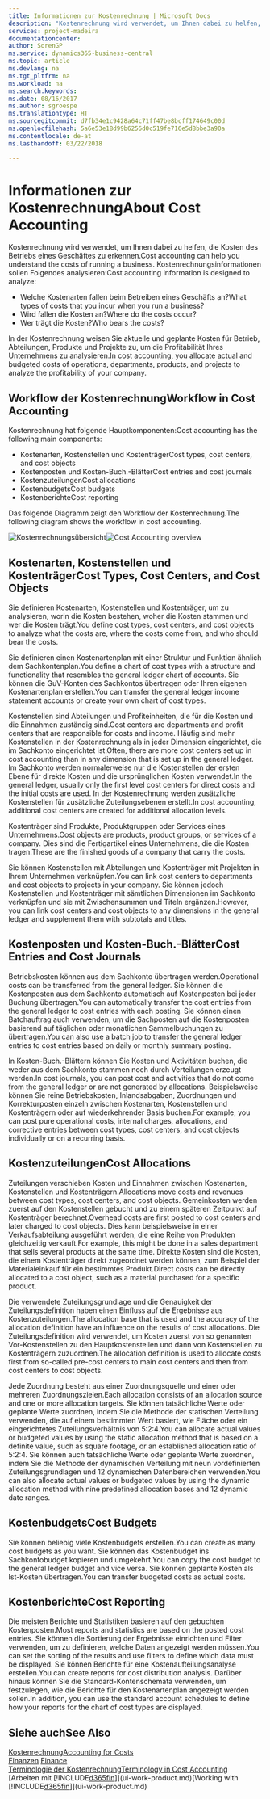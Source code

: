 ```yaml
---
title: Informationen zur Kostenrechnung | Microsoft Docs
description: "Kostenrechnung wird verwendet, um Ihnen dabei zu helfen, die Kosten des Betriebs eines Geschäftes zu erkennen."
services: project-madeira
documentationcenter: 
author: SorenGP
ms.service: dynamics365-business-central
ms.topic: article
ms.devlang: na
ms.tgt_pltfrm: na
ms.workload: na
ms.search.keywords: 
ms.date: 08/16/2017
ms.author: sgroespe
ms.translationtype: HT
ms.sourcegitcommit: d7fb34e1c9428a64c71ff47be8bcff174649c00d
ms.openlocfilehash: 5a6e53e18d99b6256d0c519fe716e5d8bbe3a90a
ms.contentlocale: de-at
ms.lasthandoff: 03/22/2018

---
```

# <a name="about-cost-accounting"></a><span data-ttu-id="2e084-103">Informationen zur Kostenrechnung</span><span class="sxs-lookup"><span data-stu-id="2e084-103">About Cost Accounting</span></span>
<span data-ttu-id="2e084-104">Kostenrechnung wird verwendet, um Ihnen dabei zu helfen, die Kosten des Betriebs eines Geschäftes zu erkennen.</span><span class="sxs-lookup"><span data-stu-id="2e084-104">Cost accounting can help you understand the costs of running a business.</span></span> <span data-ttu-id="2e084-105">Kostenrechnungsinformationen sollen Folgendes analysieren:</span><span class="sxs-lookup"><span data-stu-id="2e084-105">Cost accounting information is designed to analyze:</span></span>  

-   <span data-ttu-id="2e084-106">Welche Kostenarten fallen beim Betreiben eines Geschäfts an?</span><span class="sxs-lookup"><span data-stu-id="2e084-106">What types of costs that you incur when you run a business?</span></span>  
-   <span data-ttu-id="2e084-107">Wird fallen die Kosten an?</span><span class="sxs-lookup"><span data-stu-id="2e084-107">Where do the costs occur?</span></span>  
-   <span data-ttu-id="2e084-108">Wer trägt die Kosten?</span><span class="sxs-lookup"><span data-stu-id="2e084-108">Who bears the costs?</span></span>  

<span data-ttu-id="2e084-109">In der Kostenrechnung weisen Sie aktuelle und geplante Kosten für Betrieb, Abteilungen, Produkte und Projekte zu, um die Profitabilität Ihres Unternehmens zu analysieren.</span><span class="sxs-lookup"><span data-stu-id="2e084-109">In cost accounting, you allocate actual and budgeted costs of operations, departments, products, and projects to analyze the profitability of your company.</span></span>  

## <a name="workflow-in-cost-accounting"></a><span data-ttu-id="2e084-110">Workflow der Kostenrechnung</span><span class="sxs-lookup"><span data-stu-id="2e084-110">Workflow in Cost Accounting</span></span>  
<span data-ttu-id="2e084-111">Kostenrechnung hat folgende Hauptkomponenten:</span><span class="sxs-lookup"><span data-stu-id="2e084-111">Cost accounting has the following main components:</span></span>  

-   <span data-ttu-id="2e084-112">Kostenarten, Kostenstellen und Kostenträger</span><span class="sxs-lookup"><span data-stu-id="2e084-112">Cost types, cost centers, and cost objects</span></span>  
-   <span data-ttu-id="2e084-113">Kostenposten und Kosten-Buch.-Blätter</span><span class="sxs-lookup"><span data-stu-id="2e084-113">Cost entries and cost journals</span></span>  
-   <span data-ttu-id="2e084-114">Kostenzuteilungen</span><span class="sxs-lookup"><span data-stu-id="2e084-114">Cost allocations</span></span>  
-   <span data-ttu-id="2e084-115">Kostenbudgets</span><span class="sxs-lookup"><span data-stu-id="2e084-115">Cost budgets</span></span>
-   <span data-ttu-id="2e084-116">Kostenberichte</span><span class="sxs-lookup"><span data-stu-id="2e084-116">Cost reporting</span></span>  

<span data-ttu-id="2e084-117">Das folgende Diagramm zeigt den Workflow der Kostenrechnung.</span><span class="sxs-lookup"><span data-stu-id="2e084-117">The following diagram shows the workflow in cost accounting.</span></span>  

<span data-ttu-id="2e084-118">![Kostenrechnungsübersicht](media/costaccountingoverview.png "CostAccountingOverview")</span><span class="sxs-lookup"><span data-stu-id="2e084-118">![Cost Accounting overview](media/costaccountingoverview.png "CostAccountingOverview")</span></span>  

## <a name="cost-types-cost-centers-and-cost-objects"></a><span data-ttu-id="2e084-119">Kostenarten, Kostenstellen und Kostenträger</span><span class="sxs-lookup"><span data-stu-id="2e084-119">Cost Types, Cost Centers, and Cost Objects</span></span>  
<span data-ttu-id="2e084-120">Sie definieren Kostenarten, Kostenstellen und Kostenträger, um zu analysieren, worin die Kosten bestehen, woher die Kosten stammen und wer die Kosten trägt.</span><span class="sxs-lookup"><span data-stu-id="2e084-120">You define cost types, cost centers, and cost objects to analyze what the costs are, where the costs come from, and who should bear the costs.</span></span>  

<span data-ttu-id="2e084-121">Sie definieren einen Kostenartenplan mit einer Struktur und Funktion ähnlich dem Sachkontenplan.</span><span class="sxs-lookup"><span data-stu-id="2e084-121">You define a chart of cost types with a structure and functionality that resembles the general ledger chart of accounts.</span></span> <span data-ttu-id="2e084-122">Sie können die GuV-Konten des Sachkontos übertragen oder Ihren eigenen Kostenartenplan erstellen.</span><span class="sxs-lookup"><span data-stu-id="2e084-122">You can transfer the general ledger income statement accounts or create your own chart of cost types.</span></span>  

<span data-ttu-id="2e084-123">Kostenstellen sind Abteilungen und Profiteinheiten, die für die Kosten und die Einnahmen zuständig sind.</span><span class="sxs-lookup"><span data-stu-id="2e084-123">Cost centers are departments and profit centers that are responsible for costs and income.</span></span> <span data-ttu-id="2e084-124">Häufig sind mehr Kostenstellen in der Kostenrechnung als in jeder Dimension eingerichtet, die im Sachkonto eingerichtet ist.</span><span class="sxs-lookup"><span data-stu-id="2e084-124">Often, there are more cost centers set up in cost accounting than in any dimension that is set up in the general ledger.</span></span> <span data-ttu-id="2e084-125">Im Sachkonto werden normalerweise nur die Kostenstellen der ersten Ebene für direkte Kosten und die ursprünglichen Kosten verwendet.</span><span class="sxs-lookup"><span data-stu-id="2e084-125">In the general ledger, usually only the first level cost centers for direct costs and the initial costs are used.</span></span> <span data-ttu-id="2e084-126">In der Kostenrechnung werden zusätzliche Kostenstellen für zusätzliche Zuteilungsebenen erstellt.</span><span class="sxs-lookup"><span data-stu-id="2e084-126">In cost accounting, additional cost centers are created for additional allocation levels.</span></span>  

<span data-ttu-id="2e084-127">Kostenträger sind Produkte, Produktgruppen oder Services eines Unternehmens.</span><span class="sxs-lookup"><span data-stu-id="2e084-127">Cost objects are products, product groups, or services of a company.</span></span> <span data-ttu-id="2e084-128">Dies sind die Fertigartikel eines Unternehmens, die die Kosten tragen.</span><span class="sxs-lookup"><span data-stu-id="2e084-128">These are the finished goods of a company that carry the costs.</span></span>  

<span data-ttu-id="2e084-129">Sie können Kostenstellen mit Abteilungen und Kostenträger mit Projekten in Ihrem Unternehmen verknüpfen.</span><span class="sxs-lookup"><span data-stu-id="2e084-129">You can link cost centers to departments and cost objects to projects in your company.</span></span> <span data-ttu-id="2e084-130">Sie können jedoch Kostenstellen und Kostenträger mit sämtlichen Dimensionen im Sachkonto verknüpfen und sie mit Zwischensummen und Titeln ergänzen.</span><span class="sxs-lookup"><span data-stu-id="2e084-130">However, you can link cost centers and cost objects to any dimensions in the general ledger and supplement them with subtotals and titles.</span></span>  

## <a name="cost-entries-and-cost-journals"></a><span data-ttu-id="2e084-131">Kostenposten und Kosten-Buch.-Blätter</span><span class="sxs-lookup"><span data-stu-id="2e084-131">Cost Entries and Cost Journals</span></span>  
<span data-ttu-id="2e084-132">Betriebskosten können aus dem Sachkonto übertragen werden.</span><span class="sxs-lookup"><span data-stu-id="2e084-132">Operational costs can be transferred from the general ledger.</span></span> <span data-ttu-id="2e084-133">Sie können die Kostenposten aus dem Sachkonto automatisch auf Kostenposten bei jeder Buchung übertragen.</span><span class="sxs-lookup"><span data-stu-id="2e084-133">You can automatically transfer the cost entries from the general ledger to cost entries with each posting.</span></span> <span data-ttu-id="2e084-134">Sie können einen Batchauftrag auch verwenden, um die Sachposten auf die Kostenposten basierend auf täglichen oder monatlichen Sammelbuchungen zu übertragen.</span><span class="sxs-lookup"><span data-stu-id="2e084-134">You can also use a batch job to transfer the general ledger entries to cost entries based on daily or monthly summary posting.</span></span>  

<span data-ttu-id="2e084-135">In Kosten-Buch.-Blättern können Sie Kosten und Aktivitäten buchen, die weder aus dem Sachkonto stammen noch durch Verteilungen erzeugt werden.</span><span class="sxs-lookup"><span data-stu-id="2e084-135">In cost journals, you can post cost and activities that do not come from the general ledger or are not generated by allocations.</span></span> <span data-ttu-id="2e084-136">Beispielsweise können Sie reine Betriebskosten, Inlandsabgaben, Zuordnungen und Korrekturposten einzeln zwischen Kostenarten, Kostenstellen und Kostenträgern oder auf wiederkehrender Basis buchen.</span><span class="sxs-lookup"><span data-stu-id="2e084-136">For example, you can post pure operational costs, internal charges, allocations, and corrective entries between cost types, cost centers, and cost objects individually or on a recurring basis.</span></span>  

## <a name="cost-allocations"></a><span data-ttu-id="2e084-137">Kostenzuteilungen</span><span class="sxs-lookup"><span data-stu-id="2e084-137">Cost Allocations</span></span>  
<span data-ttu-id="2e084-138">Zuteilungen verschieben Kosten und Einnahmen zwischen Kostenarten, Kostenstellen und Kostenträgern.</span><span class="sxs-lookup"><span data-stu-id="2e084-138">Allocations move costs and revenues between cost types, cost centers, and cost objects.</span></span> <span data-ttu-id="2e084-139">Gemeinkosten werden zuerst auf den Kostenstellen gebucht und zu einem späteren Zeitpunkt auf Kostenträger berechnet.</span><span class="sxs-lookup"><span data-stu-id="2e084-139">Overhead costs are first posted to cost centers and later charged to cost objects.</span></span> <span data-ttu-id="2e084-140">Dies kann beispielsweise in einer Verkaufsabteilung ausgeführt werden, die eine Reihe von Produkten gleichzeitig verkauft.</span><span class="sxs-lookup"><span data-stu-id="2e084-140">For example, this might be done in a sales department that sells several products at the same time.</span></span> <span data-ttu-id="2e084-141">Direkte Kosten sind die Kosten, die einem Kostenträger direkt zugeordnet werden können, zum Beispiel der Materialeinkauf für ein bestimmtes Produkt.</span><span class="sxs-lookup"><span data-stu-id="2e084-141">Direct costs can be directly allocated to a cost object, such as a material purchased for a specific product.</span></span>  

<span data-ttu-id="2e084-142">Die verwendete Zuteilungsgrundlage und die Genauigkeit der Zuteilungsdefinition haben einen Einfluss auf die Ergebnisse aus Kostenzuteilungen.</span><span class="sxs-lookup"><span data-stu-id="2e084-142">The allocation base that is used and the accuracy of the allocation definition have an influence on the results of cost allocations.</span></span> <span data-ttu-id="2e084-143">Die Zuteilungsdefinition wird verwendet, um Kosten zuerst von so genannten Vor-Kostenstellen zu den Hauptkostenstellen und dann von Kostenstellen zu Kostenträgern zuzuordnen.</span><span class="sxs-lookup"><span data-stu-id="2e084-143">The allocation definition is used to allocate costs first from so-called pre-cost centers to main cost centers and then from cost centers to cost objects.</span></span>  

<span data-ttu-id="2e084-144">Jede Zuordnung besteht aus einer Zuordnungsquelle und einer oder mehreren Zuordnungszielen.</span><span class="sxs-lookup"><span data-stu-id="2e084-144">Each allocation consists of an allocation source and one or more allocation targets.</span></span> <span data-ttu-id="2e084-145">Sie können tatsächliche Werte oder geplante Werte zuordnen, indem Sie die Methode der statischen Verteilung verwenden, die auf einem bestimmten Wert basiert, wie Fläche oder ein eingerichtetes Zuteilungsverhältnis von 5:2:4.</span><span class="sxs-lookup"><span data-stu-id="2e084-145">You can allocate actual values or budgeted values by using the static allocation method that is based on a definite value, such as square footage, or an established allocation ratio of 5:2:4.</span></span> <span data-ttu-id="2e084-146">Sie können auch tatsächliche Werte oder geplante Werte zuordnen, indem Sie die Methode der dynamischen Verteilung mit neun vordefinierten Zuteilungsgrundlagen und 12 dynamischen Datenbereichen verwenden.</span><span class="sxs-lookup"><span data-stu-id="2e084-146">You can also allocate actual values or budgeted values by using the dynamic allocation method with nine predefined allocation bases and 12 dynamic date ranges.</span></span>  

## <a name="cost-budgets"></a><span data-ttu-id="2e084-147">Kostenbudgets</span><span class="sxs-lookup"><span data-stu-id="2e084-147">Cost Budgets</span></span>  
<span data-ttu-id="2e084-148">Sie können beliebig viele Kostenbudgets erstellen.</span><span class="sxs-lookup"><span data-stu-id="2e084-148">You can create as many cost budgets as you want.</span></span> <span data-ttu-id="2e084-149">Sie können das Kostenbudget ins Sachkontobudget kopieren und umgekehrt.</span><span class="sxs-lookup"><span data-stu-id="2e084-149">You can copy the cost budget to the general ledger budget and vice versa.</span></span> <span data-ttu-id="2e084-150">Sie können geplante Kosten als Ist-Kosten übertragen.</span><span class="sxs-lookup"><span data-stu-id="2e084-150">You can transfer budgeted costs as actual costs.</span></span>  

## <a name="cost-reporting"></a><span data-ttu-id="2e084-151">Kostenberichte</span><span class="sxs-lookup"><span data-stu-id="2e084-151">Cost Reporting</span></span>  
<span data-ttu-id="2e084-152">Die meisten Berichte und Statistiken basieren auf den gebuchten Kostenposten.</span><span class="sxs-lookup"><span data-stu-id="2e084-152">Most reports and statistics are based on the posted cost entries.</span></span> <span data-ttu-id="2e084-153">Sie können die Sortierung der Ergebnisse einrichten und Filter verwenden, um zu definieren, welche Daten angezeigt werden müssen.</span><span class="sxs-lookup"><span data-stu-id="2e084-153">You can set the sorting of the results and use filters to define which data must be displayed.</span></span> <span data-ttu-id="2e084-154">Sie können Berichte für eine Kostenaufteilungsanalyse erstellen.</span><span class="sxs-lookup"><span data-stu-id="2e084-154">You can create reports for cost distribution analysis.</span></span> <span data-ttu-id="2e084-155">Darüber hinaus können Sie die Standard-Kontenschemata verwenden, um festzulegen, wie die Berichte für den Kostenartenplan angezeigt werden sollen.</span><span class="sxs-lookup"><span data-stu-id="2e084-155">In addition, you can use the standard account schedules to define how your reports for the chart of cost types are displayed.</span></span>  

## <a name="see-also"></a><span data-ttu-id="2e084-156">Siehe auch</span><span class="sxs-lookup"><span data-stu-id="2e084-156">See Also</span></span>  
 [<span data-ttu-id="2e084-157">Kostenrechnung</span><span class="sxs-lookup"><span data-stu-id="2e084-157">Accounting for Costs</span></span>](finance-manage-cost-accounting.md)  
 <span data-ttu-id="2e084-158">[Finanzen](finance.md) </span><span class="sxs-lookup"><span data-stu-id="2e084-158">[Finance](finance.md) </span></span>  
 [<span data-ttu-id="2e084-159">Terminologie der Kostenrechnung</span><span class="sxs-lookup"><span data-stu-id="2e084-159">Terminology in Cost Accounting</span></span>](finance-terminology-in-cost-accounting.md)  
 <span data-ttu-id="2e084-160">[Arbeiten mit [!INCLUDE[d365fin](includes/d365fin_md.md)]](ui-work-product.md)</span><span class="sxs-lookup"><span data-stu-id="2e084-160">[Working with [!INCLUDE[d365fin](includes/d365fin_md.md)]](ui-work-product.md)</span></span>

